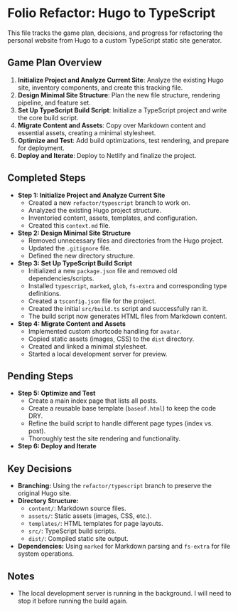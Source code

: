 # Folio Refactor: Hugo to TypeScript

This file tracks the game plan, decisions, and progress for refactoring the personal website from Hugo to a custom TypeScript static site generator.

## Game Plan Overview

1.  **Initialize Project and Analyze Current Site**: Analyze the existing Hugo site, inventory components, and create this tracking file.
2.  **Design Minimal Site Structure**: Plan the new file structure, rendering pipeline, and feature set.
3.  **Set Up TypeScript Build Script**: Initialize a TypeScript project and write the core build script.
4.  **Migrate Content and Assets**: Copy over Markdown content and essential assets, creating a minimal stylesheet.
5.  **Optimize and Test**: Add build optimizations, test rendering, and prepare for deployment.
6.  **Deploy and Iterate**: Deploy to Netlify and finalize the project.

## Completed Steps

*   **Step 1: Initialize Project and Analyze Current Site**
    *   Created a new `refactor/typescript` branch to work on.
    *   Analyzed the existing Hugo project structure.
    *   Inventoried content, assets, templates, and configuration.
    *   Created this `context.md` file.
*   **Step 2: Design Minimal Site Structure**
    *   Removed unnecessary files and directories from the Hugo project.
    *   Updated the `.gitignore` file.
    *   Defined the new directory structure.
*   **Step 3: Set Up TypeScript Build Script**
    *   Initialized a new `package.json` file and removed old dependencies/scripts.
    *   Installed `typescript`, `marked`, `glob`, `fs-extra` and corresponding type definitions.
    *   Created a `tsconfig.json` file for the project.
    *   Created the initial `src/build.ts` script and successfully ran it.
    *   The build script now generates HTML files from Markdown content.
*   **Step 4: Migrate Content and Assets**
    *   Implemented custom shortcode handling for `avatar`.
    *   Copied static assets (images, CSS) to the `dist` directory.
    *   Created and linked a minimal stylesheet.
    *   Started a local development server for preview.

## Pending Steps

*   **Step 5: Optimize and Test**
    *   Create a main index page that lists all posts.
    *   Create a reusable base template (`baseof.html`) to keep the code DRY.
    *   Refine the build script to handle different page types (index vs. post).
    *   Thoroughly test the site rendering and functionality.
*   **Step 6: Deploy and Iterate**

## Key Decisions

*   **Branching:** Using the `refactor/typescript` branch to preserve the original Hugo site.
*   **Directory Structure:**
    *   `content/`: Markdown source files.
    *   `assets/`: Static assets (images, CSS, etc.).
    *   `templates/`: HTML templates for page layouts.
    *   `src/`: TypeScript build scripts.
    *   `dist/`: Compiled static site output.
*   **Dependencies:** Using `marked` for Markdown parsing and `fs-extra` for file system operations.

## Notes

*   The local development server is running in the background. I will need to stop it before running the build again.
